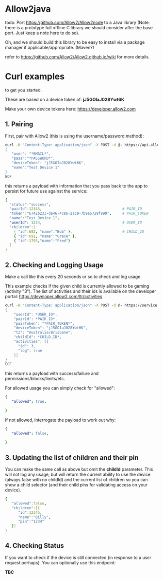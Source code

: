 # Allow2java

todo: Port https://github.com/Allow2/Allow2node to a Java library
(Note: there is a prototype full offline C library we should consider after the base port. Just keep a note here to do so).

Oh, and we should build this library to be easy to install via a package manager if applicable/appropriate. (Maven?)

refer to https://github.com/Allow2/Allow2.github.io/wiki for more details.

# Curl examples

to get you started.

These are based on a device token of: **jJ5GOIaJ028Ywt6K**

Make your own device tokens here: https://developer.allow2.com


## 1. Pairing

First, pair with Allow2 (this is using the username/password method):

```sh
curl -H "Content-Type: application/json" -X POST -d @- https://api.allow2.com/api/pairDevice << EOF
{
   "user": "*EMAIL*",
   "pass":"*PASSWORD*",
   "deviceToken": "jJ5GOIaJ028Ywt6K",
   "name":"Test Device 1"
}
EOF
```

this returns a payload with information that you pass back to the app to persist for future use against the service:
```yaml
{
  "status":"success",
  "pairId":12345,                                     # PAIR_ID
  "token":"6742b233-de46-4c86-2ac9-7b9e5729f999",     # PAIR_TOKEN
  "name":"Test Device 1",
  "userId": 1234,                                     # USER_ID
  "children":[
    { "id":682, "name":"Bob" },                       # CHILD_ID
    { "id":691, "name":"Grace" },
    { "id":1795,"name":"Fred"}
  ]
}
```

## 2. Checking and Logging Usage

Make a call like this every 20 seconds or so to check and log usage.

This example checks if the given child is currently allowed to be gaming (activity "3").
The list of activities and their ids is available on the developer portal: https://developer.allow2.com/ltr/activities

```sh
curl -H "Content-Type: application/json" -X POST -d @- https://service.allow2.com/serviceapi/check << EOF
{
    "userId": *USER_ID*,
    "pairId": *PAIR_ID*,
    "pairToken": "*PAIR_TOKEN*",
    "deviceToken": "jJ5GOIaJ028Ywt6K",
    "tz": "Australia/Brisbane",
    "childId": *CHILD_ID*,
    "activities": [{
      "id": 3,
      "log": true
    }]
}
EOF
```

this returns a payload with success/failure and permissions/blocks/limits/etc.

For allowed usage you can simply check for "allowed":
```yaml
{
   "allowed": true,
   ...
}
```

If not allowed, interrogate the payload to work out why:
```yaml
{
   "allowed": false,
   ...
}
```

## 3. Updating the list of children and their pin

You can make the same call as above but omit the **childId** parameter. This will not log any usage, but will return the current ability to use the device (always false with no childId) and the current list of children so you can show a child selector (and their child pins for validating access on your device).

```yaml
{
   "allowed":false,
   "children":[{
      "id":12345,
      "name":"Billy",
      "pin":"1234"
   }]
}
```

## 4. Checking Status

If you want to check if the device is still connected (in response to a user request perhaps). You can optionally use this endpoint:

**TBC**
